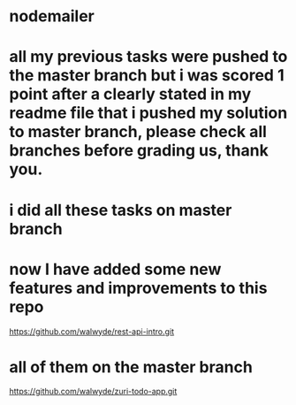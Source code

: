  # nodemailer


# all my previous tasks were pushed to the master branch but i was scored 1 point after a clearly stated in my readme file that i pushed my solution to master branch, please check all branches before grading us, thank you.

# i did all these tasks on master branch

 # now I have added some new features and improvements to this repo 
 https://github.com/walwyde/rest-api-intro.git

# all of them on the master branch
 https://github.com/walwyde/zuri-todo-app.git

